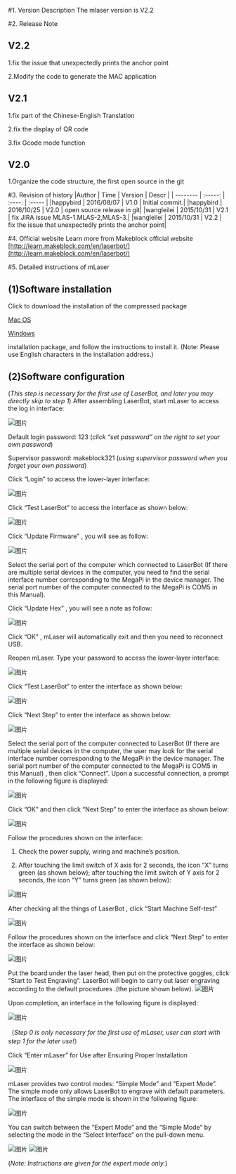 #1. Version Description
 The mlaser version is V2.2

#2. Release Note

## V2.2
  1.fix the issue that unexpectedly prints the anchor point

  2.Modify the code to generate the MAC application

## V2.1
  1.fix part of the Chinese-English Translation

  2.fix the display of QR code

  3.fix Gcode mode function

## V2.0
  1.Organize the code structure, the first open source in the git


#3. Revision of history
|Author      |       Time      |   Version    |    Descr     |
| --------   |      :-----:    |   :----:     |    :-----    |
|happybird   |     2016/08/07  |   V1.0       |    Initial commit.|
|happybird   |     2016/10/25  |   V2.0       |    open source release in git|
|wangleilei  |     2015/10/31  |   V2.1       |    fix JIRA issue MLAS-1.MLAS-2,MLAS-3.|
|wangleilei  |     2015/10/31  |   V2.2       |    fix the issue that unexpectedly prints the anchor point|

#4. Official website
Learn more from Makeblock official website
[http://learn.makeblock.com/en/laserbot/](http://learn.makeblock.com/en/laserbot/)

#5. Detailed instructions of mLaser
## (1)Software installation

Click to download the installation of the compressed package
 
[Mac OS](https://raw.githubusercontent.com/Makeblock-official/mlaser_resources/master/distribution/mac/mLaser.dmg) 

[Windows](https://raw.githubusercontent.com/Makeblock-official/mlaser_resources/master/distribution/windows/mLaserSetup.rar) 

installation package, and follow the instructions to install it. (Note: Please use English characters in the installation address.)

## (2)Software configuration

(*This step is necessary for the first use of LaserBot, and later you may directly skip to step 1*)
After assembling LaserBot, start mLaser to access the log in interface:

![图片](./doc/image/1-2.jpg)

Default login password: 123  (*click “set password” on the right to set your own password*)

Supervisor password: makeblock321  (*using supervisor password when you forget your own password*)


Click “Login” to access the lower-layer interface:

![图片](./doc/image/2-2.jpg)

Click “Test LaserBot” to access the interface as shown below:

![图片](./doc/image/3-1.jpg)

Click “Update Firmware” , you will see as follow:

![图片](./doc/image/4-1.jpg)

Select the serial port of the computer which connected to LaserBot (If there are multiple serial devices in the computer, you need to find the serial interface number corresponding to the MegaPi in the device manager. The serial port number of the computer connected to the MegaPi is COM5 in this Manual).

Click “Update Hex” , you will see a note as follow:

![图片](./doc/image/5-1.jpg)

Click “OK” , mLaser will automatically exit and then you need to reconnect USB.

Reopen mLaser. Type your password to access the lower-layer interface:

![图片](./doc/image/2-3.jpg)

Click “Test LaserBot” to enter the interface as shown below:

![图片](./doc/image/3-2.jpg)


Click “Next Step” to enter the interface as shown below:

![图片](./doc/image/6-1.jpg)

Select the serial port of the computer connected to LaserBot (If there are multiple serial devices in the computer, the user may look for the serial interface number corresponding to the MegaPi in the device manager. The serial port number of the computer connected to the MegaPi is COM5 in this Manual) , then click “Connect”. Upon a successful connection, a prompt in the following figure is displayed:

![图片](./doc/image/7.jpg)

Click “OK” and then click “Next Step” to enter the interface as shown below:

![图片](./doc/image/e1.png)

Follow the procedures shown on the interface:

1) Check the power supply, wiring and machine’s position.

2) After touching the limit switch of X axis for 2 seconds, the icon “X” turns green (as shown below); after touching the limit switch of Y axis for 2 seconds, the icon “Y” turns green (as shown below):

![图片](./doc/image/e2.png)

After checking all the things of LaserBot , click “Start Machine Self-test”

![图片](./doc/image/e2.png)

Follow the procedures shown on the interface and click “Next Step” to enter the interface as shown below:

![图片](./doc/image/13.jpg)

Put the board under the laser head, then put on the protective goggles, click “Start to Test Engraving”. LaserBot will begin to carry out laser engraving according to the default procedures .(the picture shown below).
![图片](./doc/image/3L4A8378.jpg)

Upon completion, an interface in the following figure is displayed:

![图片](./doc/image/14-1.jpg)

（*Step 0 is only necessary for the first use of mLaser, user can start with step 1 for the later use!*）

Click “Enter mLaser” for Use after Ensuring Proper Installation

![图片](./doc/image/2-3.jpg)

mLaser provides two control modes: “Simple Mode” and “Expert Mode”. The simple mode only allows LaserBot to engrave with default parameters. The interface of the simple mode is shown in the following figure:

![图片](./doc/image/15-1.jpg)

You can switch between the “Expert Mode” and the “Simple Mode” by selecting the mode in the “Select Interface” on the pull-down menu.

![图片](./doc/image/16.png)
![图片](./doc/image/17.png)

(*Note: Instructions are given for the expert mode only.*)